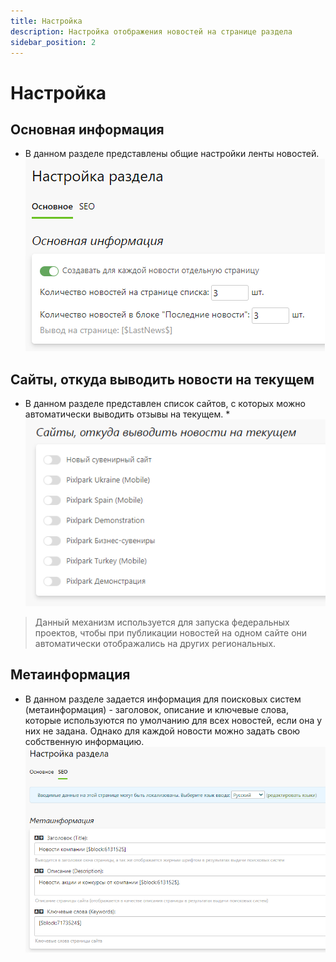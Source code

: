 ```yaml
---
title: Настройка
description: Настройка отображения новостей на странице раздела
sidebar_position: 2
---
```


# Настройка

## Основная информация
* В данном разделе представлены общие настройки ленты новостей.
![](../_media/news/settings-general.png)

## Сайты, откуда выводить новости на текущем
* В данном разделе представлен список сайтов, с которых можно автоматически выводить отзывы на текущем. 
*![](../_media/news/settings-websites.png)
> Данный механизм используется для запуска федеральных проектов, чтобы при публикации новостей на одном сайте они автоматически отображались на других региональных.

## Метаинформация
* В данном разделе задается информация для поисковых систем (метаинформация) - заголовок, описание и ключевые слова, которые используются по умолчанию для всех новостей, если она у них не задана. Однако для каждой новости можно задать свою собственную информацию.
![](../_media/news/settings-seo.png)